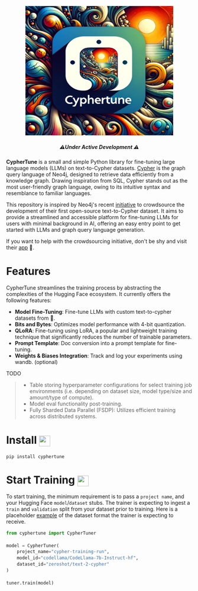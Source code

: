 <div align="center">
    <img width="400" height="350" src="/img/cyphertune-logo.webp">
</div>

<h5 align="center">
  ⚠️<em>Under Active Development</em> ⚠️
</h5>

**CypherTune** is a small and simple Python library for fine-tuning large language models (LLMs) on text-to-Cypher datasets. [Cypher](https://neo4j.com/developer/cypher/) is the graph query language of Neo4j, designed to retrieve data efficiently from a knowledge graph. Drawing inspiration from SQL, Cypher stands out as the most user-friendly graph language, owing to its intuitive syntax and resemblance to familiar languages.

This repository is inspired by Neo4j's recent [initiative](https://bratanic-tomaz.medium.com/crowdsourcing-text2cypher-dataset-e65ba51916d4) to crowdsource the development of their first open-source text-to-Cypher dataset. It aims to provide a streamlined and accessible platform for fine-tuning LLMs for users with minimal background in AI, offering an easy entry point to get started with LLMs and graph query language generation.

If you want to help with the crowdsourcing initiative, don't be shy and visit their [app](https://text2cypher.vercel.app/)  💁.

# Features

CypherTune streamlines the training process by abstracting the complexities of the Hugging Face ecosystem. It currently offers the following features:

- **Model Fine-Tuning**: Fine-tune LLMs with custom text-to-cypher datasets from 🤗.
- **Bits and Bytes**: Optimizes model performance with 4-bit quantization.
- **QLoRA**: Fine-tuning using LoRA, a popular and lightweight training technique that significantly reduces the number of trainable parameters.
- **Prompt Template**: Doc conversion into a prompt template for fine-tuning.
- **Weights & Biases Integration**: Track and log your experiments using wandb. (optional)

TODO

> - Table storing hyperparameter configurations for select training job environments (i.e. depending on dataset size, model type/size and amount/type of compute).
> - Model eval functionality post-training.
> - Fully Sharded Data Parallel (FSDP): Utilizes efficient training across distributed systems.

# Install <img align="center" width="30" height="29" src="https://media.giphy.com/media/sULKEgDMX8LcI/giphy.gif">

```
pip install cyphertune
```

# Start Training <img align="center" width="30" height="29" src="https://media.giphy.com/media/QLcCBdBemDIqpbK6jA/giphy.gif">

To start training, the minimum requirement is to pass a `project name`, and your Hugging Face `model`/`dataset` stubs. The trainer is expecting to ingest a `train` and `validation` split from your dataset prior to training. Here is a placeholder [example](https://huggingface.co/datasets/zeroshot/text-2-cypher) of the dataset format the trainer is expecting to receive.

```py
from cyphertune import CypherTuner

model = CypherTuner(
    project_name="cypher-training-run",
    model_id="codellama/CodeLlama-7b-Instruct-hf",
    dataset_id="zeroshot/text-2-cypher"
)

tuner.train(model)
```